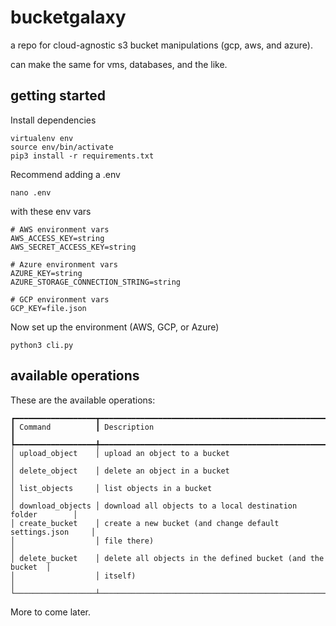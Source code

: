 # bucketgalaxy
a repo for cloud-agnostic s3 bucket manipulations (gcp, aws, and azure).

can make the same for vms, databases, and the like.

## getting started

Install dependencies
```
virtualenv env 
source env/bin/activate
pip3 install -r requirements.txt
```
Recommend adding a .env
```
nano .env
```
with these env vars
```
# AWS environment vars
AWS_ACCESS_KEY=string
AWS_SECRET_ACCESS_KEY=string

# Azure environment vars
AZURE_KEY=string
AZURE_STORAGE_CONNECTION_STRING=string

# GCP environment vars
GCP_KEY=file.json
```
Now set up the environment (AWS, GCP, or Azure)
```
python3 cli.py
```

## available operations
These are the available operations:

```
┏━━━━━━━━━━━━━━━━━━┳━━━━━━━━━━━━━━━━━━━━━━━━━━━━━━━━━━━━━━━━━━━━━━━━━━━━━━━━━━━┓
┃ Command          ┃ Description                                               ┃
┡━━━━━━━━━━━━━━━━━━╇━━━━━━━━━━━━━━━━━━━━━━━━━━━━━━━━━━━━━━━━━━━━━━━━━━━━━━━━━━━┩
│ upload_object    │ upload an object to a bucket                              │
│ delete_object    │ delete an object in a bucket                              │
│ list_objects     │ list objects in a bucket                                  │
│ download_objects │ download all objects to a local destination folder        │
│ create_bucket    │ create a new bucket (and change default settings.json     │
│                  │ file there)                                               │
│ delete_bucket    │ delete all objects in the defined bucket (and the bucket  │
│                  │ itself)                                                   │
└──────────────────┴───────────────────────────────────────────────────────────┘
```

More to come later.
